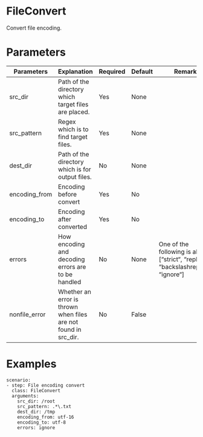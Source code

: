 # FileConvert
Convert file encoding.

# Parameters
|Parameters|Explanation|Required|Default|Remarks|
|----------|-----------|--------|-------|-------|
|src_dir|Path of the directory which target files are placed.|Yes|None||
|src_pattern|Regex which is to find target files.|Yes|None||
|dest_dir|Path of the directory which is for output files.|No|None||
|encoding_from|Encoding before convert|Yes|No||
|encoding_to|Encoding after converted|Yes|No||
|errors|How encoding and decoding errors are to be handled|No|None|One of the following is allowed [“strict“, “replace“, “backslashreplace“, “ignore“]|
|nonfile_error|Whether an error is thrown when files are not found in src_dir.|No|False||

# Examples
```
scenario:
- step: File encoding convert
  class: FileConvert
  arguments:
    src_dir: /root
    src_pattern: .*\.txt
    dest_dir: /tmp
    encoding_from: utf-16
    encoding_to: utf-8
    errors: ignore
```